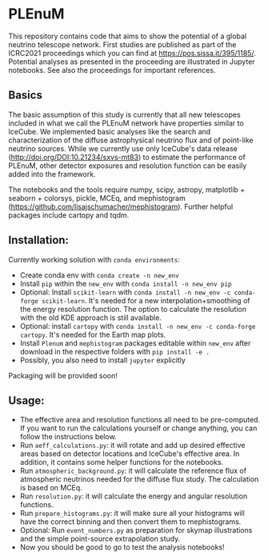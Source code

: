 # PLEnuM
This repository contains code that aims to 
show the potential of a global neutrino telescope network.
First studies are published as part of the ICRC2021 proceedings which 
you can find at https://pos.sissa.it/395/1185/.
Potential analyses as presented in the proceeding are illustrated in Jupyter notebooks.
See also the proceedings for important references.

## Basics
The basic assumption of this study is currently that all new telescopes 
included in what we call the PLEnuM network have properties similar to IceCube.
We implemented basic analyses like the search and characterization 
of the diffuse astrophysical neutrino flux and of point-like neutrino sources.
While we currently use only IceCube's data release (http://doi.org/DOI:10.21234/sxvs-mt83)
to estimate the performance of PLEnuM, other detector exposures and resolution function
can be easily added into the framework.

The notebooks and the tools require numpy, scipy, astropy, matplotlib + seaborn  + colorsys, pickle, MCEq, and mephistogram (https://github.com/lisajschumacher/mephistogram).
Further helpful packages include cartopy and tqdm.


## Installation:
Currently working solution with `conda environments`:
* Create conda env with `conda create -n new_env`
* Install `pip` within the `new_env` with `conda install -n new_env pip`
* Optional: Install `scikit-learn` with `conda install -n new_env -c conda-forge scikit-learn`. It's needed for a new interpolation+smoothing of the energy resolution function. The option to calculate the resolution with the old KDE approach is still available.
* Optional: install `cartopy` with `conda install -n new_env -c conda-forge cartopy`. It's needed for the Earth map plots.
* Install `Plenum` and `mephistogram` packages editable within `new_env` after download in the respective folders with `pip install -e .`
* Possibly, you also need to install `jupyter` explicitly

Packaging will be provided soon!


## Usage:
* The effective area and resolution functions all need to be pre-computed. If you want to run the calculations yourself or change anything, you can follow the instructions below.
* Run `aeff_calculations.py`: it will rotate and add up desired effective areas based on detector locations and IceCube's effective area. In addition, it contains some helper functions for the notebooks.
* Run `atmospheric_background.py`: it will calculate the reference flux of atmospheric neutrinos needed for the diffuse flux study. The calculation is based on MCEq.
* Run `resolution.py`: it will calculate the energy and angular resolution functions.
* Run `prepare_histograms.py`: it will make sure all your histograms will have the correct binning and then convert them to mephistograms.
* Optional: Run `event_numbers.py` as preparation for skymap illustrations and the simple point-source extrapolation study.
* Now you should be good to go to test the analysis notebooks!
